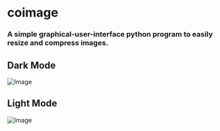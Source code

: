 # coimage
### A simple graphical-user-interface python program to easily resize and compress images.

## Dark Mode
![Image](https://github.com/user-attachments/assets/62149f44-c167-4fa9-b08e-dc24c0ad7522)
</br>
## Light Mode
![Image](https://github.com/user-attachments/assets/36329dfe-3016-438a-920c-67c8707cccef)
